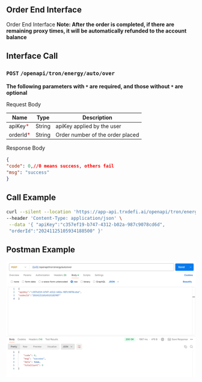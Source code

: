 ## Order End Interface
Order End Interface
**Note: After the order is completed, if there are remaining proxy times, it will be automatically refunded to the account balance**

## Interface Call
### `POST` `/openapi/tron/energy/auto/over`
**The following parameters with `*` are required, and those without `*` are optional**

Request Body

| Name | Type | Description |
|----------------------------------------|--------|-------------|
| apiKey<span style="color:red">*</span> | String | apiKey applied by the user |
| orderId<span style="color:red">*</span> | String | Order number of the order placed |

Response Body
```JSON
{
"code": 0,//0 means success, others fail
"msg": "success"
}

```

## Call Example
```bash
curl --silent --location 'https://app-api.trxdefi.ai/openapi/tron/energy/auto/over' \ 
--header 'Content-Type: application/json' \
 --data '{ "apiKey":"c357ef19-b747-4312-b02a-987c9078cd6d",
 "orderId":"20241125105934188500" }'

 ```

 ## Postman Example 
![over.png](img/auto_over.png)
